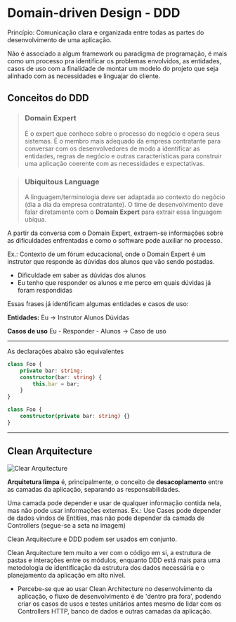 # Domain-driven Design - DDD

Princípio: Comunicação clara e organizada entre todas as partes do desenvolvimento de uma aplicação.

Não é associado a algum framework ou paradigma de programação, é mais como um processo pra identificar os problemas envolvidos, as entidades, casos de uso com a finalidade de montar um modelo do projeto que seja alinhado com as necessidades e linguajar do cliente.

## Conceitos do DDD

> ### Domain Expert
> É o expert que conhece sobre o processo do negócio e opera seus sistemas. É o membro mais adequado da empresa contratante para conversar com os desenvolvedores de modo a identificar as entidades, regras de negócio e outras características para construir uma aplicação coerente com as necessidades e expectativas. 

> ### Ubiquitous Language
> A linguagem/terminologia deve ser adaptada ao contexto do negócio (dia a dia da empresa contratante). O time de desenvolvimento deve falar diretamente com o **Domain Expert** para extrair essa linguagem ubíqua.

A partir da conversa com o Domain Expert, extraem-se informações sobre as dificuldades enfrentadas e como o software pode auxiliar no processo.

Ex.: Contexto de um fórum educacional, onde o Domain Expert é um instrutor que responde às dúvidas dos alunos que vão sendo postadas.

- Dificuldade em saber as dúvidas dos alunos
- Eu tenho que responder os alunos e me perco em quais dúvidas já foram respondidas

Essas frases já identificam algumas entidades e casos de uso:

**Entidades:**
Eu -> Instrutor
Alunos
Dúvidas

**Casos de uso**
Eu - Responder - Alunos -> Caso de uso

---

As declarações abaixo são equivalentes

```ts
class Foo {
    private bar: string;
    constructor(bar: string) {
        this.bar = bar;
    }
}

class Foo {
    constructor(private bar: string) {}
}
```

---

## Clean Arquitecture

![Clear Arquitecture](https://blog.cleancoder.com/uncle-bob/images/2012-08-13-the-clean-architecture/CleanArchitecture.jpg)

**Arquitetura limpa** é, principalmente, o conceito de **desacoplamento** entre as camadas da aplicação, separando as responsabilidades.

Uma camada pode depender e usar de qualquer informação contida nela, mas não pode usar informações externas. Ex.: Use Cases pode depender de dados vindos de Entities, mas não pode depender da camada de Controllers (segue-se a seta na imagem)

Clean Arquitecture e DDD podem ser usados em conjunto.

Clean Arquitecture tem muito a ver com o código em si, a estrutura de pastas e interações entre os módulos, enquanto DDD está mais para uma metodologia de identificação da estrutura dos dados necessária e o planejamento da aplicação em alto nível.

* Percebe-se que ao usar Clean Architecture no desenvolvimento da aplicação, o fluxo de desenvolvimento é de 'dentro pra fora', podendo criar os casos de usos e testes unitários antes mesmo de lidar com os Controllers HTTP, banco de dados e outras camadas da aplicação.